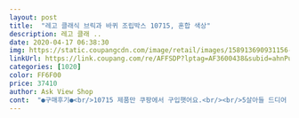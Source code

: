 ```yaml
---
layout: post 
title:  "레고 클래식 브릭과 바퀴 조립박스 10715, 혼합 색상" 
description: 레고 클래 ..
date: 2020-04-17 06:38:30 
img: https://static.coupangcdn.com/image/retail/images/158913690931156-da6ac0e6-0b47-4438-ac5b-36cb5203b01e.jpg 
linkUrl: https://link.coupang.com/re/AFFSDP?lptag=AF3600438&subid=ahnPublicAsk&pageKey=116183015&itemId=348025621&vendorItemId=3475086318&traceid=V0-113-5f0fa5a84ddba247 
categories: [1020] 
color: FF6F00 
price: 37410 
author: Ask View Shop 
cont:  "●구매후기●<br/>10715 제품만 쿠팡에서 구입햇어요.<br/><br/>5살아들 드디어 레고 세계에 입문!<br/>가장 큰 10717 (1500피스짜리 빅박스) 와,<br/>고르고 골라 2가지 제품을 사주엇는데<br/>구성은 사진에서 보시다시피 많은양은 아니네요.<br/><br/>귀염터지구요ㅋㅋㅋ❤❤<br/>그중에서도 아이스크림가게는 최고!<br/>근데 구입한 다음날 2천원 내려갓네요 킁... <br/><br/>나중엔 원래있던 레고도 색별로 합쳐서 정리해 줬더니 더 잘노네요<br/>남아라면 베이직 레고에 이거 있음 자동차랑 이것저것 만들며<br/>다양한 레고 클래식중에서<br/>다양한 바퀴가 들어잇어서 오늘 종일<br/>더더 재밋게 놀수 잇을것 같아요.<br/><br/>동시에 레고클래식 시리즈중<br/>레고 시티 구입해서 피규어밭 만들어주면<br/>레고 클래식 10715 리뷰!<br/>몇번 책보면서 만들어 봤었는데 그때 느낌을 살려 혼자 자동차며 정비소며 책 안보고도 비슷하게 만들며 잘 노네요<br/>바닥이 보이긴 합니다<br/>손잡이 종이박스구요.<br/><br/>아쉬운점은,<br/>아직 아이에게 주진 못했습니다.<br/> 크리스마스 선물로 미리 주문한거라 근데 살짝보니 제품 견고하고 레고를<br/>이전에 자동차레고 두개 사줬다가 너무 좋아해서 추가로 구매했어요<br/>자동차 만들고 역할놀이하고 놀앗어요ㅎ<br/>자동차 색이 훨 풍성해져서 보기 좋네요ㅋ<br/>저희아이는 7세남아고 조립류를 너무 좋아해서 혼자서도 이것저것 잘만드는 타입입니다<br/>제품 : 손상없이 잘 도착했어요 일단 아이가 워낙에 갖고싶다고 노래를 불렀떤 거라 주문하게되엇는대<br/>좋아하는 아이라면 너무 좋아할거같습니다<br/>좋아할것 같아요<br/>최상의 선택인듯! (입문자아이들에게 강추해요)<br/>추가로 구입한 클래식 시리즈 10715 브릭과 바퀴!<br/>클래식 10717 제품은<br/>클래식 제품에서는 찾아볼수 없다는게 많이 아쉽네요ㅠ<br/>택배 :  엄청빠르게 도착했습니다<br/>플라스틱 상자가 아닌<br/>피규어가 하나쯤 들어잇음 좋겟는데.<br/>.<br/><br/>하지만, 구성 알차구요.<br/><br/>한샘 샘키즈 수납장 서랍에 다때려넣엇는데<br/>해외직구로 구매햇고,<br/>10715 제품만 쿠팡에서 구입햇어요.<br/><br/>5살아들 드디어 레고 세계에 입문!<br/>가장 큰 10717 (1500피스짜리 빅박스) 와,<br/>고르고 골라 2가지 제품을 사주엇는데<br/>구성은 사진에서 보시다시피 많은양은 아니네요.<br/><br/>귀염터지구요ㅋㅋㅋ❤❤<br/>그중에서도 아이스크림가게는 최고!<br/>근데 구입한 다음날 2천원 내려갓네요 킁... <br/><br/>나중엔 원래있던 레고도 색별로 합쳐서 정리해 줬더니 더 잘노네요<br/>남아라면 베이직 레고에 이거 있음 자동차랑 이것저것 만들며<br/>다양한 레고 클래식중에서<br/>다양한 바퀴가 들어잇어서 오늘 종일<br/>더더 재밋게 놀수 잇을것 같아요.<br/><br/>동시에 레고클래식 시리즈중<br/>레고 시티 구입해서 피규어밭 만들어주면<br/>레고 클래식 10715 리뷰!<br/>몇번 책보면서 만들어 봤었는데 그때 느낌을 살려 혼자 자동차며 정비소며 책 안보고도 비슷하게 만들며 잘 노네요<br/>바닥이 보이긴 합니다<br/>손잡이 종이박스구요.<br/><br/>아쉬운점은,<br/>아직 아이에게 주진 못했습니다.<br/> 크리스마스 선물로 미리 주문한거라 근데 살짝보니 제품 견고하고 레고를<br/>이전에 자동차레고 두개 사줬다가 너무 좋아해서 추가로 구매했어요<br/>자동차 만들고 역할놀이하고 놀앗어요ㅎ<br/>자동차 색이 훨 풍성해져서 보기 좋네요ㅋ<br/>저희아이는 7세남아고 조립류를 너무 좋아해서 혼자서도 이것저것 잘만드는 타입입니다<br/>제품 : 손상없이 잘 도착했어요 일단 아이가 워낙에 갖고싶다고 노래를 불렀떤 거라 주문하게되엇는대<br/>좋아하는 아이라면 너무 좋아할거같습니다<br/>좋아할것 같아요<br/>최상의 선택인듯! (입문자아이들에게 강추해요)<br/>추가로 구입한 클래식 시리즈 10715 브릭과 바퀴!<br/>클래식 10717 제품은<br/>클래식 제품에서는 찾아볼수 없다는게 많이 아쉽네요ㅠ<br/>택배 :  엄청빠르게 도착했습니다<br/>플라스틱 상자가 아닌<br/>피규어가 하나쯤 들어잇음 좋겟는데.<br/>.<br/><br/>하지만, 구성 알차구요.<br/><br/>한샘 샘키즈 수납장 서랍에 다때려넣엇는데<br/>해외직구로 구매햇고,<br/>" 
---
```

